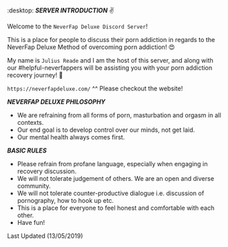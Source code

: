 :desktop: ***SERVER INTRODUCTION*** :v:

Welcome to the `NeverFap Deluxe Discord Server`!

This is a place for people to discuss their porn addiction in regards to the NeverFap Deluxe Method of overcoming porn addiction! :heart_eyes: 

My name is `Julius Reade` and I am the host of this server, and along with our #helpful-neverfappers will be assisting you with your porn addiction recovery journey! :mountain_bicyclist:

```https://neverfapdeluxe.com/```
^^ Please checkout the website! 


***NEVERFAP DELUXE PHILOSOPHY***

- We are refraining from all forms of porn, masturbation and orgasm in all contexts.
- Our end goal is to develop control over our minds, not get laid.
- Our mental health always comes first.


***BASIC RULES***

- Please refrain from profane language, especially when engaging in recovery discussion.
- We will not tolerate judgement of others. We are an open and diverse community.
- We will not tolerate counter-productive dialogue i.e. discussion of pornography, how to hook up etc.
- This is a place for everyone to feel honest and comfortable with each other.
- Have fun!

Last Updated (13/05/2019) 
